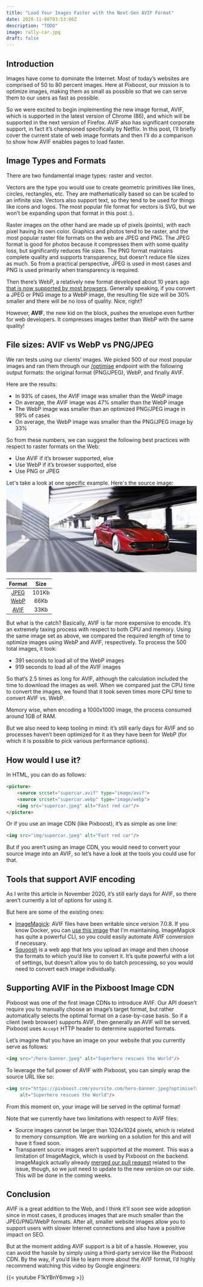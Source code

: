 ```yaml
---
title: "Load Your Images Faster with the Next-Gen AVIF Format"
date: 2020-11-08T03:53:08Z
description: "TODO"
image: rally-car.jpg
draft: false
---
```


## Introduction

Images have come to dominate the Internet. Most of today’s websites are comprised of 50 to 80 percent images. 
Here at Pixboost, our mission is to optimize images, 
making them as small as possible so that we can serve them to our users as fast as possible. 

So we were excited to begin implementing the new image format, AVIF, which is supported in the latest version of Chrome (86), and which 
will be supported in the next version of Firefox. AVIF also has significant corporate support, in fact it’s championed 
specifically by Netflix. In this post, I’ll briefly cover the current state of web image formats and then I’ll do a 
comparison to show how AVIF enables pages to load faster.

## Image Types and Formats

There are two fundamental image types: raster and vector.

Vectors are the type you would use to create geometric primitives like lines, circles, rectangles, etc. They are mathematically based so can be scaled to an infinite size. Vectors also support text, so they tend to be used for things like icons and logos. The most popular file format for vectors is SVG, but we won’t be expanding upon that format in this post :).

Raster images on the other hand are made up of pixels (points), with each pixel having its own color. Graphics and photos tend to be raster, and the most popular raster file formats on the web are JPEG and PNG. The JPEG format is good for photos because it compresses them with some quality loss, but significantly reduces file sizes. The PNG format maintains complete quality and supports transparency, but doesn’t reduce file sizes as much. So from a practical perspective, JPEG is used in most cases and PNG is used primarily when transparency is required.

Then there’s WebP, a relatively new format developed about 10 years ago [that is now supported by most browsers](https://caniuse.com/?search=webp). 
Generally speaking, if you convert a JPEG or PNG image to a WebP image, the resulting file size will be 30% smaller and there will be no loss of quality. Nice, right?

However, **AVIF**, the new kid on the block, pushes the envelope even further for web developers. It compresses images better than WebP with the same quality! 

## File sizes: AVIF vs WebP vs PNG/JPEG 

We ran tests using our clients’ images. We picked 500 of our most popular images and ran them through our [/optimise](https://help.pixboost.com/api/optimise) endpoint with the following output formats: the original format (PNG/JPEG), WebP, and finally AVIF. 

Here are the results:

* In 93% of cases, the AVIF image was smaller than the WebP image
* On average, the AVIF image was 47% smaller than the WebP image
* The WebP image was smaller than an optimized PNG/JPEG image in 99% of cases
* On average, the WebP image was smaller than the PNG/JPEG image by 33%

So from these numbers, we can suggest the following best practices with respect to raster formats on the Web:

* Use AVIF if it’s browser supported, else
* Use WebP if it’s browser supported, else
* Use PNG or JPEG

Let's take a look at one specific example. Here's the source image:
![Fast red car](supercar.jpeg)

| Format | Size  |
|:------:|:-----:|
| [JPEG](supercar.jpeg)   | 101Kb |
| [WebP](supercar.webp)   | 66Kb  |
| [AVIF](supercar.avif)   | 33Kb  |

But what is the catch? Basically, AVIF is far more expensive to encode. It’s an extremely taxing process with respect to both CPU and memory. Using the same image set as above, we compared the required length of time to optimize images using WebP and AVIF, respectively. To process the 500 total images, it took:

* 391 seconds to load all of the WebP images
* 919 seconds to load all of the AVIF images

So that’s 2.5 times as long for AVIF, although the calculation included the time to download the images as well. 
When we compared just the CPU time to convert the images, we found that it took seven times more CPU time to convert AVIF vs. WebP.

Memory wise, when encoding a 1000x1000 image, the process consumed around 1GB of RAM.

But we also need to keep tooling in mind: it’s still early days for AVIF and so processes haven’t been optimized for it as they have been for WebP (for which it is possible to pick various performance options). 

## How would I use it?

In HTML, you can do as follows:

```html
<picture>
    <source srcset="supercar.avif" type="image/avif">
    <source srcset="supercar.webp" type="image/webp">
    <img src="supercar.jpeg" alt="Fast red car"/>
</picture>
```

Or if you use an image CDN (like Pixboost), it’s as simple as one line:

```html
<img src="img/supercar.jpeg" alt="Fast red car"/>
```

But if you aren’t using an image CDN, you would need to convert your source image into an AVIF, so let’s have a look at the tools you could use for that.

## Tools that support AVIF encoding

As I write this article in November 2020, it’s still early days for AVIF, so there aren’t currently a lot of options for using it. 

But here are some of the existing ones:

* [ImageMagick](https://imagemagick.org/): AVIF files have been writable since version 7.0.8. If you know Docker, you can [use this image](https://github.com/dooman87/imagemagick-docker) that I'm maintaining. ImageMagick has quite a powerful CLI, so you could easily automate AVIF conversion if necessary.
* [Squoosh](https://squoosh.app/) is a web app that lets you upload an image and then choose the formats to which you’d like to convert it. It’s quite powerful with a lot of settings, but doesn’t allow you to do batch processing, so you would need to convert each image individually.

## Supporting AVIF in the Pixboost Image CDN

Pixboost was one of the first image CDNs to introduce AVIF. Our API doesn’t require you to manually choose an image’s target format, but rather automatically selects the optimal format on a case-by-case basis. So if a client (web browser) supports AVIF, then generally an AVIF will be served. Pixboost uses `Accept` HTTP header to determine supported formats.

Let’s imagine that you have an image on your website that you currently serve as follows:

```html
<img src="/hero-banner.jpeg" alt="Superhero rescues the World"/>
```


To leverage the full power of AVIF with Pixboost, you can simply wrap the source URL like so:

```html
<img src="https://pixboost.com/yoursite.com/hero-banner.jpeg?optimise?auth=your-api-key"
     alt="Superhero rescues the World"/>
```

From this moment on, your image will be served in the optimal format!

Note that we currently have two limitations with respect to AVIF files:

* Source images cannot be larger than 1024x1024 pixels, which is related to memory consumption. We are working on a solution for this and will have it fixed soon.
* Transparent source images aren’t supported at the moment. This was a limitation of ImageMagick, which is used by Pixboost on the backend. ImageMagick actually already [merged our pull request](https://github.com/ImageMagick/ImageMagick/pull/2487) related to the issue, though, so we just need to update to the new version on our side. This will be done in the coming weeks.

## Conclusion

AVIF is a great addition to the Web, and I think it’ll soon see wide adoption since in most cases, it produces images that are much smaller than the JPEG/PNG/WebP formats. After all, smaller website images allow you to support users with slower Internet connections and also have a positive impact on SEO.

But at the moment adding AVIF support is a bit of a hassle. However, you can avoid the hassle by simply using a third-party service like the Pixboost CDN.
By the way, if you’d like to learn more about the AVIF format, I’d highly recommend watching this video by Google engineers:

{{< youtube F1kYBnY6mwg >}}
